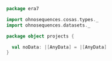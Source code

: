 
```scala
package era7

import ohnosequences.cosas.types._
import ohnosequences.datasets._

package object projects {

  val noData: |[AnyData] = |[AnyData]
}

```




[main/scala/defaultLocations.scala]: defaultLocations.scala.md
[main/scala/package.scala]: package.scala.md
[main/scala/projects.scala]: projects.scala.md
[test/scala/DefaultLocationsTests.scala]: ../../test/scala/DefaultLocationsTests.scala.md
[test/scala/exampleProject.scala]: ../../test/scala/exampleProject.scala.md